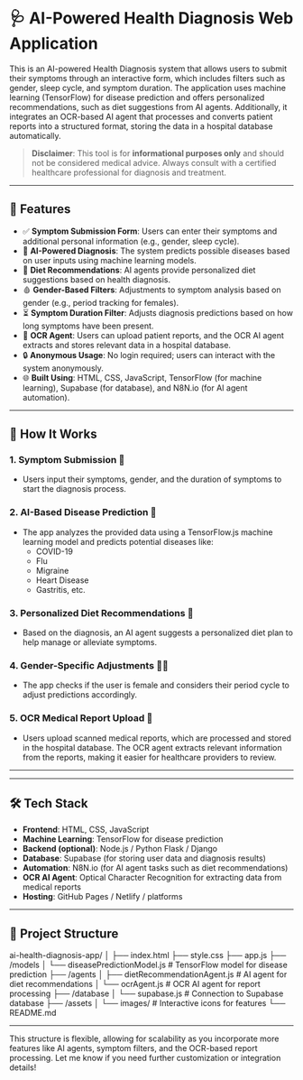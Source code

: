 # 🩺 AI-Powered Health Diagnosis Web Application

This is an AI-powered Health Diagnosis system that allows users to submit their symptoms through an interactive form, which includes filters such as gender, sleep cycle, and symptom duration. The application uses machine learning (TensorFlow) for disease prediction and offers personalized recommendations, such as diet suggestions from AI agents. Additionally, it integrates an OCR-based AI agent that processes and converts patient reports into a structured format, storing the data in a hospital database automatically.

> **Disclaimer**: This tool is for **informational purposes only** and should not be considered medical advice. Always consult with a certified healthcare professional for diagnosis and treatment.

---

## 🌟 Features

- ✅ **Symptom Submission Form**: Users can enter their symptoms and additional personal information (e.g., gender, sleep cycle).
- 🧠 **AI-Powered Diagnosis**: The system predicts possible diseases based on user inputs using machine learning models.
- 🍎 **Diet Recommendations**: AI agents provide personalized diet suggestions based on health diagnosis.
- 🩸 **Gender-Based Filters**: Adjustments to symptom analysis based on gender (e.g., period tracking for females).
- ⏳ **Symptom Duration Filter**: Adjusts diagnosis predictions based on how long symptoms have been present.
- 🏥 **OCR Agent**: Users can upload patient reports, and the OCR AI agent extracts and stores relevant data in a hospital database.
- 🔒 **Anonymous Usage**: No login required; users can interact with the system anonymously.
- 🌐 **Built Using**: HTML, CSS, JavaScript, TensorFlow (for machine learning), Supabase (for database), and N8N.io (for AI agent automation).

---

## 🧪 How It Works

### 1. **Symptom Submission** 📝
   - Users input their symptoms, gender, and the duration of symptoms to start the diagnosis process.

### 2. **AI-Based Disease Prediction** 🤖
   - The app analyzes the provided data using a TensorFlow.js machine learning model and predicts potential diseases like:
     - COVID-19
     - Flu
     - Migraine
     - Heart Disease
     - Gastritis, etc.

### 3. **Personalized Diet Recommendations** 🍏
   - Based on the diagnosis, an AI agent suggests a personalized diet plan to help manage or alleviate symptoms.

### 4. **Gender-Specific Adjustments** 👩‍⚕️
   - The app checks if the user is female and considers their period cycle to adjust predictions accordingly.

### 5. **OCR Medical Report Upload** 🏥
   - Users upload scanned medical reports, which are processed and stored in the hospital database. The OCR agent extracts relevant information from the reports, making it easier for healthcare providers to review.

---
---

## 🛠️ Tech Stack

- **Frontend**: HTML, CSS, JavaScript
- **Machine Learning**: TensorFlow for disease prediction
- **Backend (optional)**: Node.js / Python Flask / Django
- **Database**: Supabase (for storing user data and diagnosis results)
- **Automation**: N8N.io (for AI agent tasks such as diet recommendations)
- **OCR AI Agent**: Optical Character Recognition for extracting data from medical reports
- **Hosting**: GitHub Pages / Netlify / platforms

---

## 📁 Project Structure

ai-health-diagnosis-app/
│
├── index.html
├── style.css
├── app.js
├── /models
│ └── diseasePredictionModel.js # TensorFlow model for disease prediction
├── /agents
│ ├── dietRecommendationAgent.js # AI agent for diet recommendations
│ └── ocrAgent.js # OCR AI agent for report processing
├── /database
│ └── supabase.js # Connection to Supabase database
├── /assets
│ └── images/ # Interactive icons for features
└── README.md

---

This structure is flexible, allowing for scalability as you incorporate more features like AI agents, symptom filters, and the OCR-based report processing. Let me know if you need further customization or integration details!
